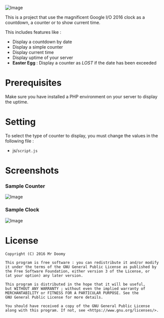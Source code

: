 ![Image](https://raw.githubusercontent.com/MrDoomy/Chrono/master/dev/images/chrono.png)

This is a project that use the magnificent Google I/O 2016 clock as a countdown, a counter or to show current time.

This includes features like :
- Display a countdown by date
- Display a simple counter
- Display current time
- Display uptime of your server
- **Easter Egg** : Display a counter as *LOST* if the date has been exceeded

# Prerequisites

Make sure you have installed a PHP environment on your server to display the uptime.

# Setting

To select the type of counter to display, you must change the values in the following file :
- js/`script.js`

# Screenshots

### Sample Counter
![Image](https://raw.githubusercontent.com/MrDoomy/Chrono/master/dev/screenshots/counter.png)

### Sample Clock
![Image](https://raw.githubusercontent.com/MrDoomy/Chrono/master/dev/screenshots/clock.png)

# License

```
Copyright (C) 2016 Mr Doomy

This program is free software : you can redistribute it and/or modify
it under the terms of the GNU General Public License as published by
the Free Software Foundation, either version 3 of the License, or
(at your option) any later version.

This program is distributed in the hope that it will be useful,
but WITHOUT ANY WARRANTY ; without even the implied warranty of
MERCHANTABILITY or FITNESS FOR A PARTICULAR PURPOSE. See the
GNU General Public License for more details.

You should have received a copy of the GNU General Public License
along with this program. If not, see <https://www.gnu.org/licenses/>.
```

